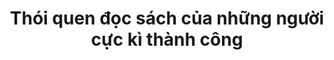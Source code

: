 ---
title: Thói quen đọc sách của những người cực kì thành công
redirect_to: 'https://simplereads.online/blog/thoi-quen-doc-sach-cua-nhung-nguoi-cuc-ki-thanh-cong'
---